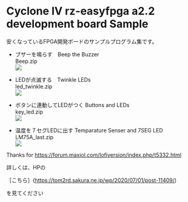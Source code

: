 # Cyclone IV rz-easyfpga a2.2 development board Sample 
安くなっているFPGA開発ボードのサンプルプログラム集です。

- ブザーを鳴らす　Beep the Buzzer   
  Beep.zip   
  [![](http://img.youtube.com/vi/iSIPHXbLGp0/0.jpg)](http://www.youtube.com/watch?v=iSIPHXbLGp0 "Beep")

- LEDが点滅する　Twinkle LEDs    
  led_twinkle.zip  
  [![](http://img.youtube.com/vi/sspek_3XA6A/0.jpg)](http://www.youtube.com/watch?v=sspek_3XA6A "Blink LEDs")

- ボタンに連動してLEDがつく Buttons and LEDs  
  key_led.zip  
  [![](http://img.youtube.com/vi/NXZRqtBcO-0/0.jpg)](http://www.youtube.com/watch?v=NXZRqtBcO-0 "Button LEDs")

- 温度を７セグLEDに出す Temparature Senser and 7SEG LED  
   LM75A_last.zip  
   [![](http://img.youtube.com/vi/yfqLKW3xBoY/0.jpg)](http://www.youtube.com/watch?v=yfqLKW3xBoY "Display Temparature")

Thanks for https://forum.maxiol.com/lofiversion/index.php/t5332.html

詳しくは、HPの 　

［こちら］(https://tom2rd.sakura.ne.jp/wp/2020/07/01/post-11409/)

を見てください
